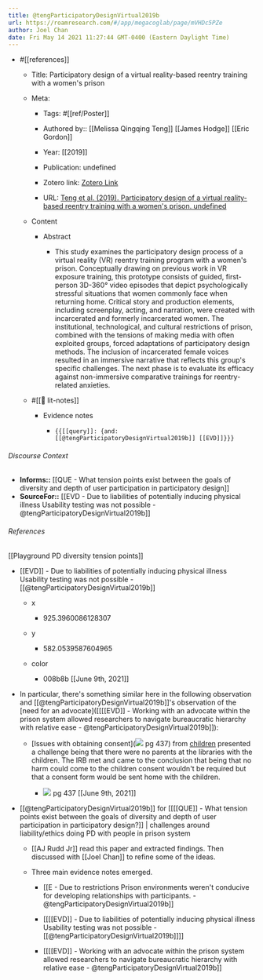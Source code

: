 ```yaml
---
title: @tengParticipatoryDesignVirtual2019b
url: https://roamresearch.com/#/app/megacoglab/page/mVHDc5PZe
author: Joel Chan
date: Fri May 14 2021 11:27:44 GMT-0400 (Eastern Daylight Time)
---
```


- #[[references]]

    - Title: Participatory design of a virtual reality-based reentry training with a women's prison

    - Meta:

        - Tags: #[[ref/Poster]]

        - Authored by:: [[Melissa Qingqing Teng]] [[James Hodge]] [[Eric Gordon]]

        - Year: [[2019]]

        - Publication: undefined

        - Zotero link: [Zotero Link](zotero://select/items/7_74A9LV5F)

        - URL: [Teng et al. (2019). Participatory design of a virtual reality-based reentry training with a women's prison. undefined](https://doi.org/10.1145/3290607.3299050)

    - Content

        - Abstract

            - This study examines the participatory design process of a virtual reality (VR) reentry training program with a women's prison. Conceptually drawing on previous work in VR exposure training, this prototype consists of guided, first-person 3D-360° video episodes that depict psychologically stressful situations that women commonly face when returning home. Critical story and production elements, including screenplay, acting, and narration, were created with incarcerated and formerly incarcerated women. The institutional, technological, and cultural restrictions of prison, combined with the tensions of making media with often exploited groups, forced adaptations of participatory design methods. The inclusion of incarcerated female voices resulted in an immersive narrative that reflects this group's specific challenges. The next phase is to evaluate its efficacy against non-immersive comparative trainings for reentry-related anxieties.

    - #[[📝 lit-notes]]

        - Evidence notes

            - `{{[[query]]: {and: [[@tengParticipatoryDesignVirtual2019b]] [[EVD]]}}}`

###### Discourse Context

- **Informs::** [[QUE - What tension points exist between the goals of diversity and depth of user participation in participatory design]]
- **SourceFor::** [[EVD - Due to liabilities of potentially inducing physical illness Usability testing was not possible -@tengParticipatoryDesignVirtual2019b]]

###### References

[[Playground PD diversity tension points]]

- [[EVD]] - Due to liabilities of potentially inducing physical illness Usability testing was not possible -[[@tengParticipatoryDesignVirtual2019b]]

    - x

        - 925.3960086128307

    - y

        - 582.0539587604965

    - color

        - 008b8b
[[June 9th, 2021]]

- In particular, there's something similar here in the following observation and [[@tengParticipatoryDesignVirtual2019b]]'s observation of the [need for an advocate]([[[[EVD]] - Working with an advocate within the prison system allowed researchers to navigate bureaucratic hierarchy with relative ease - @tengParticipatoryDesignVirtual2019b]]):

    - [Issues with obtaining consent](![](https://firebasestorage.googleapis.com/v0/b/firescript-577a2.appspot.com/o/imgs%2Fapp%2Fmegacoglab%2Ff3Om-CxLTN.png?alt=media&token=6c96ef43-9dfb-4b32-97a2-1729fb91f933) pg 437) from [children](((slZCVGK1p))) presented a challenge being that there were no parents at the libraries with the children. The IRB met and came to the conclusion that being that no harm could come to the children consent wouldn't be required but that a consent form would be sent home with the children.

        - ![](https://firebasestorage.googleapis.com/v0/b/firescript-577a2.appspot.com/o/imgs%2Fapp%2Fmegacoglab%2Ff3Om-CxLTN.png?alt=media&token=6c96ef43-9dfb-4b32-97a2-1729fb91f933) pg 437
[[June 9th, 2021]]

- [[@tengParticipatoryDesignVirtual2019b]] for [[[[QUE]] - What tension points exist between the goals of diversity and depth of user participation in participatory design?]] | challenges around liability/ethics doing PD with people in prison system

    - [[AJ Rudd Jr]] read this paper and extracted findings. Then discussed with [[Joel Chan]] to refine some of the ideas.

    - Three main evidence notes emerged.

        - [[E - Due to restrictions Prison environments weren't conducive for developing relationships with participants. -@tengParticipatoryDesignVirtual2019b]]

        - [[[[EVD]] - Due to liabilities of potentially inducing physical illness Usability testing was not possible -[[@tengParticipatoryDesignVirtual2019b]]]]

        - [[[[EVD]] - Working with an advocate within the prison system allowed researchers to navigate bureaucratic hierarchy with relative ease - @tengParticipatoryDesignVirtual2019b]]
